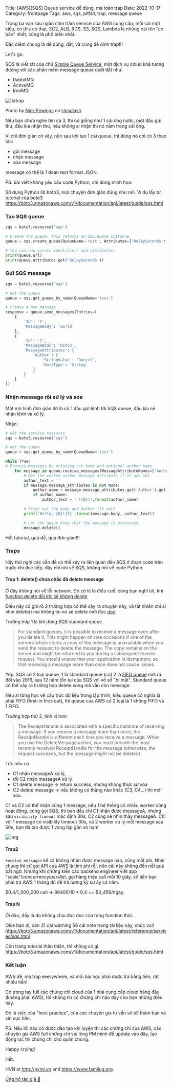 Title: [AWS][SQS] Queue service dễ dùng, mà toàn trap
Date: 2022-10-17
Category: frontpage
Tags: aws, sqs, pitfall, trap, message queue

Trong ba vạn sáu ngàn chín trăm service của AWS cung cấp, mỗi cái một kiểu, có this có that.
EC2, ALB, RDS, S3, SQS, Lambda là những cái tên "cơ bản" nhất, cũng là
phổ biến nhất.

Đặc điểm chung là dễ dùng, đắt, và cũng dễ dính trap!!!

Let's go.

SQS là viết tắt của chữ [Simple Queue Service](https://docs.aws.amazon.com/sqs/index.html), một dịch vụ cloud khá tương đương với các
phần mềm message queue dưới đất như:

- RabbitMQ
- ActiveMQ
- IronMQ

![itatrap](https://images.unsplash.com/photo-1611701600139-0d468e20c9a1?ixlib=rb-1.2.1&dl=nick-fewings-Z2yXfJEu5rI-unsplash.jpg&w=640&q=80&fm=jpg&crop=entropy&cs=tinysrgb)

Photo by <a href="https://unsplash.com/@jannerboy62?utm_source=unsplash&utm_medium=referral&utm_content=creditCopyText">Nick Fewings</a> on <a href="https://unsplash.com/s/photos/trap?utm_source=unsplash&utm_medium=referral&utm_content=creditCopyText">Unsplash</a>

Nếu bạn chưa nghe tên cả 3, thì nó giống như 1 cái ống nước, một đầu gửi thư,
đầu kia nhận thư, nếu không ai nhận thì nó nằm trong cái ống.

Vì chỉ đơn giản có vậy, nên sau khi tạo 1 cái queue, thì dùng nó chỉ có 3 thao tác:

- gửi message
- nhận message
- xóa message

message có thể là 1 đoạn text format JSON.

PS: bài viết không yêu cầu code Python, chỉ dùng minh họa.

Sử dụng Python lib boto3, mọi chuyện đơn giản đúng như nói. Ví dụ lấy từ
tutorial của boto3 <https://boto3.amazonaws.com/v1/documentation/api/latest/guide/sqs.html>


### Tạo SQS queue

```py
sqs = boto3.resource('sqs')

# Create the queue. This returns an SQS.Queue instance
queue = sqs.create_queue(QueueName='test', Attributes={'DelaySeconds': '5'})

# You can now access identifiers and attributes
print(queue.url)
print(queue.attributes.get('DelaySeconds'))
```

### Gửi SQS message

```py
sqs = boto3.resource('sqs')

# Get the queue
queue = sqs.get_queue_by_name(QueueName='test')

# Create a new message
response = queue.send_messages(Entries=[
    {
        'Id': '1',
        'MessageBody': 'world'
    },
    {
        'Id': '2',
        'MessageBody': 'boto3',
        'MessageAttributes': {
            'Author': {
                'StringValue': 'Daniel',
                'DataType': 'String'
            }
        }
    }
])
```

### Nhận message rồi xử lý và xóa
Một mô hình đơn giản đó là có 1 đầu gửi lệnh tới SQS queue, đầu kia sẽ nhận
lệnh và xử lý.

Nhận:

```py
# Get the service resource
sqs = boto3.resource('sqs')

# Get the queue
queue = sqs.get_queue_by_name(QueueName='test')

while True:
# Process messages by printing out body and optional author name
    for message in queue.receive_messages(MessageAttributeNames=['Author']):
        # Get the custom author message attribute if it was set
        author_text = ''
        if message.message_attributes is not None:
            author_name = message.message_attributes.get('Author').get('StringValue')
            if author_name:
                author_text = ' ({0})'.format(author_name)

        # Print out the body and author (if set)
        print('Hello, {0}!{1}'.format(message.body, author_text))

        # Let the queue know that the message is processed
        message.delete()
```

Hết tutorial, quá dễ, quá đơn giản!!!

### Traps
Hãy thử nghĩ các vẫn đề có thể xảy ra liên quan đến SQS ở đoạn code trên
trước khi đọc tiếp, đây chỉ nói về SQS, không nói về code Python.

#### Trap 1: delete() chưa chắc đã delete message
Ở đây không nói về lỗi network.
Đó có lẽ là điều cuối cùng bạn nghĩ tới, khi [function delete đôi khi sẽ không
delete](https://boto3.amazonaws.com/v1/documentation/api/latest/reference/services/sqs.html#SQS.Client.delete_message)

Điều này có ghi rõ 2 trường hợp có thể xảy ra chuyện này, và tất nhiên chỉ
ai nhìn delete() mà không tin nó sẽ delete mới đọc [doc](https://boto3.amazonaws.com/v1/documentation/api/latest/reference/services/sqs.html#SQS.Client.delete_message):

Trường hợp 1 là khi dùng SQS standard queue.

> For standard queues, it is possible to receive a message even after you
> delete it. This might happen on rare occasions if one of the servers which
> stores a copy of the message is unavailable when you send the request to
> delete the message. The copy remains on the server and might be returned to
> you during a subsequent receive request. You should ensure that your
> application is idempotent, so that receiving a message more than once does
> not cause issues.

Yep, SQS có 2 loại queue, 1 là standard queue (cũ) 2 là [FIFO queue](https://aws.amazon.com/blogs/aws/new-for-amazon-simple-queue-service-fifo-queues-with-exactly-once-delivery-deduplication/) mới ra đời vào 2016, sau 12 năm tồn tại của SQS với vô số "bí mật".
Standard queue có thể xảy ra trường hợp delete xong mà vẫn còn message.

Nếu ai từng học về cấu trúc dữ liệu trong lập trình, kiểu queue có nghĩa là phải FIFO (first-in first-out), thì queue của AWS có 2 loại là 1 không FIFO và 1 FIFO.

Trường hợp thứ 2, tinh vi hơn:

> The ReceiptHandle is associated with a specific instance of receiving a message. If you receive a message more than once, the ReceiptHandle is different each time you receive a message. When you use the DeleteMessage action, you must provide the most recently received ReceiptHandle for the message (otherwise, the request succeeds, but the message might not be deleted).

Tức nếu có

- C1 nhận messageA xử lý,
- rồi C2 nhận messageA xử lý
- C1 delete message -> return success, nhưng không thực sự xóa
- C2 delete message -> nếu không có thằng nào khác (C3, C4...) thì mới xóa.

C1 và C2 có thể nhận cùng 1 message, nếu 1 hệ thống có nhiều worker cùng hoạt động, cùng gọi
SQS, thì ban đầu chỉ C1 nhận được messageA, nhưng sau `visibility timeout` mặc định 30s, C2 cũng sẽ nhìn thấy messageA.
Chỉ với 1 message có visibility timeout 30s, và 2 worker xử lý mỗi message sau 50s, bạn đã tạo được 1 vòng lặp gần vô hạn!

![img]({static}/images/graph.jpg)

#### Trap2
`receive_messages` kể cả không nhận được message nào, cũng mất phí. Nhìn chung thì
[cứ gọi API của AWS là tính phí rồi](https://aws.amazon.com/sqs/pricing/), nên cái này không đến nỗi quá bất ngờ.
Nhưng khi chứng kiến các backend engineer viết app "scale"/concurrency/parallel, gọi hàng triệu call mỗi 10 giây,
số tiền bạn phải trả AWS 1 tháng đủ để trả lương kỹ sư ấy cả năm.

$0.4/1_000_000 call => 86400/10 * 0.4 == $3_456/ngày.

#### Trap N
Ôi dào, đấy là do không chịu đọc doc của từng function thôi.

Okie bạn ơi, còn 31 cái warning 56 cái note trong tài liệu này, chúc vui!
<https://boto3.amazonaws.com/v1/documentation/api/latest/reference/services/sqs.html>

Còn trang tutorial thân thiện, thì không có gì.
<https://boto3.amazonaws.com/v1/documentation/api/latest/guide/sqs.html>

### Kết luận
AWS dễ, mà trap everywhere, và mỗi bài học phải được trả bằng tiền, rất nhiều tiền!

Có trong tay full các chứng chỉ cloud của 1 nhà cung cấp cloud hàng đầu (không phải AWS),
tôi không tin có chứng chỉ nào dạy cho bạn những điều này.

Đó là việc của "best practice", của các chuyên gia tư vấn sẽ tới thăm bạn và xin cục tiền.

PS: Nếu lỗi nào có được đào tạo khi luyện thi các chứng chỉ của AWS, các chuyên
gia AWS full chứng chỉ vui lòng PM mình để update vào đây, tạo động lực thi chứng chỉ cho quần chúng.

Happy crying!

Hết.

HVN at http://pymi.vn and https://www.familug.org.

[Ủng hộ tác giả 🍺](https://www.familug.org/p/ung-ho.html)
